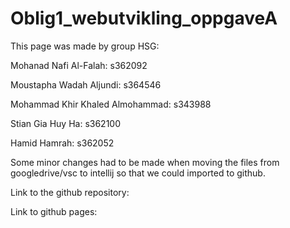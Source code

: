 # Oblig1_webutvikling_oppgaveA

This page was made by group HSG: 

Mohanad Nafi Al-Falah: s362092 

Moustapha Wadah Aljundi: s364546

Mohammad Khir Khaled Almohammad: s343988

Stian Gia Huy Ha: s362100 

Hamid Hamrah: s362052

Some minor changes had to be made when moving the files from googledrive/vsc to intellij so that we could imported to github.

Link to the github repository: 

Link to github pages: 
